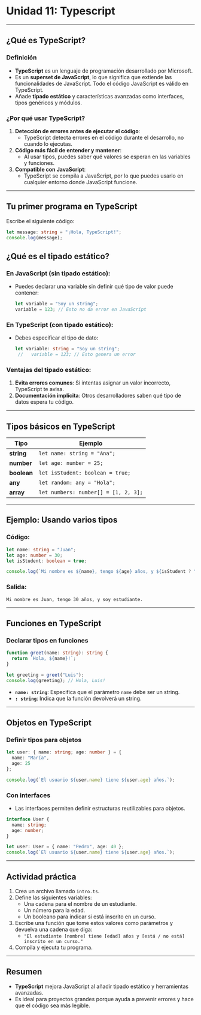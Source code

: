 # **Unidad 11: Typescript**
---

## **¿Qué es TypeScript?**
### **Definición**
- **TypeScript** es un lenguaje de programación desarrollado por Microsoft.
- Es un **superset de JavaScript**, lo que significa que extiende las funcionalidades de JavaScript. Todo el código JavaScript es válido en TypeScript.
- Añade **tipado estático** y características avanzadas como interfaces, tipos genéricos y módulos.

### **¿Por qué usar TypeScript?**
1. **Detección de errores antes de ejecutar el código**: 
   - TypeScript detecta errores en el código durante el desarrollo, no cuando lo ejecutas.
2. **Código más fácil de entender y mantener**:
   - Al usar tipos, puedes saber qué valores se esperan en las variables y funciones.
3. **Compatible con JavaScript**:
   - TypeScript se compila a JavaScript, por lo que puedes usarlo en cualquier entorno donde JavaScript funcione.

---

## **Tu primer programa en TypeScript**
Escribe el siguiente código:
   ```typescript
   let message: string = "¡Hola, TypeScript!";
   console.log(message);
   ```


## **¿Qué es el tipado estático?**
### **En JavaScript (sin tipado estático):**
- Puedes declarar una variable sin definir qué tipo de valor puede contener:
  ```javascript
  let variable = "Soy un string";
  variable = 123; // Esto no da error en JavaScript
  ```

### **En TypeScript (con tipado estático):**
- Debes especificar el tipo de dato:
  ```typescript
  let variable: string = "Soy un string";
   //   variable = 123; // Esto genera un error
  ```

### **Ventajas del tipado estático:**
1. **Evita errores comunes**: Si intentas asignar un valor incorrecto, TypeScript te avisa.
2. **Documentación implícita**: Otros desarrolladores saben qué tipo de datos espera tu código.

---

## **Tipos básicos en TypeScript**
| **Tipo**       | **Ejemplo**                   |
|-----------------|-------------------------------|
| **string**      | `let name: string = "Ana";`  |
| **number**      | `let age: number = 25;`      |
| **boolean**     | `let isStudent: boolean = true;` |
| **any**         | `let random: any = "Hola";`  |
| **array**       | `let numbers: number[] = [1, 2, 3];` |

---

## **Ejemplo: Usando varios tipos**
### Código:
```typescript
let name: string = "Juan";
let age: number = 30;
let isStudent: boolean = true;

console.log(`Mi nombre es ${name}, tengo ${age} años, y ${isStudent ? "soy estudiante" : "no soy estudiante"}.`);
```
### Salida:
```
Mi nombre es Juan, tengo 30 años, y soy estudiante.
```

---

## **Funciones en TypeScript**
### **Declarar tipos en funciones**
```typescript
function greet(name: string): string {
  return `Hola, ${name}!`;
}

let greeting = greet("Luis");
console.log(greeting); // Hola, Luis!
```
- **`name: string`**: Especifica que el parámetro `name` debe ser un string.
- **`: string`**: Indica que la función devolverá un string.

---

## **Objetos en TypeScript**
### **Definir tipos para objetos**
```typescript
let user: { name: string; age: number } = {
  name: "María",
  age: 25
};

console.log(`El usuario ${user.name} tiene ${user.age} años.`);
```

### **Con interfaces**
- Las interfaces permiten definir estructuras reutilizables para objetos.
```typescript
interface User {
  name: string;
  age: number;
}

let user: User = { name: "Pedro", age: 40 };
console.log(`El usuario ${user.name} tiene ${user.age} años.`);
```

---

## **Actividad práctica**
1. Crea un archivo llamado `intro.ts`.
2. Define las siguientes variables:
   - Una cadena para el nombre de un estudiante.
   - Un número para la edad.
   - Un booleano para indicar si está inscrito en un curso.
3. Escribe una función que tome estos valores como parámetros y devuelva una cadena que diga:
   - `"El estudiante [nombre] tiene [edad] años y [está / no está] inscrito en un curso."`
4. Compila y ejecuta tu programa.

---

## **Resumen**
- **TypeScript** mejora JavaScript al añadir tipado estático y herramientas avanzadas.
- Es ideal para proyectos grandes porque ayuda a prevenir errores y hace que el código sea más legible.
